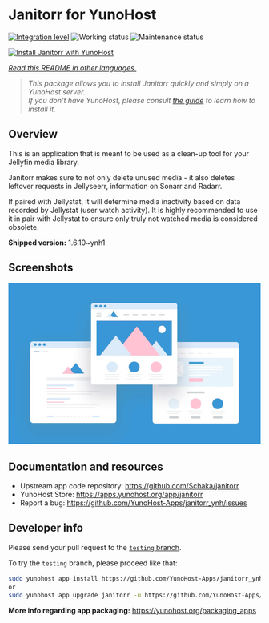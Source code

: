 <!--
N.B.: This README was automatically generated by <https://github.com/YunoHost/apps/tree/master/tools/readme_generator>
It shall NOT be edited by hand.
-->

# Janitorr for YunoHost

[![Integration level](https://img.shields.io/endpoint?url=https://yunorunner.tiesiog.lt/api/badge/janitorr/integration)](https://ci-apps.yunohost.org/ci/apps/janitorr/)
![Working status](https://img.shields.io/endpoint?url=https://yunorunner.tiesiog.lt/api/badge/janitorr/status)
![Maintenance status](https://apps.yunohost.org/badge/maintained/janitorr)

[![Install Janitorr with YunoHost](https://install-app.yunohost.org/install-with-yunohost.svg)](https://install-app.yunohost.org/?app=janitorr)

*[Read this README in other languages.](./ALL_README.md)*

> *This package allows you to install Janitorr quickly and simply on a YunoHost server.*  
> *If you don't have YunoHost, please consult [the guide](https://yunohost.org/install) to learn how to install it.*

## Overview

This is an application that is meant to be used as a clean-up tool for your Jellyfin media library.

Janitorr makes sure to not only delete unused media - it also deletes leftover requests in Jellyseerr, information on Sonarr and Radarr. 

If paired with Jellystat, it will determine media inactivity based on data recorded by Jellystat (user watch activity). It is highly recommended to use it in pair with Jellystat to ensure only truly not watched media is considered obsolete.


**Shipped version:** 1.6.10~ynh1

## Screenshots

![Screenshot of Janitorr](./doc/screenshots/example.jpg)

## Documentation and resources

- Upstream app code repository: <https://github.com/Schaka/janitorr>
- YunoHost Store: <https://apps.yunohost.org/app/janitorr>
- Report a bug: <https://github.com/YunoHost-Apps/janitorr_ynh/issues>

## Developer info

Please send your pull request to the [`testing` branch](https://github.com/YunoHost-Apps/janitorr_ynh/tree/testing).

To try the `testing` branch, please proceed like that:

```bash
sudo yunohost app install https://github.com/YunoHost-Apps/janitorr_ynh/tree/testing --debug
or
sudo yunohost app upgrade janitorr -u https://github.com/YunoHost-Apps/janitorr_ynh/tree/testing --debug
```

**More info regarding app packaging:** <https://yunohost.org/packaging_apps>
